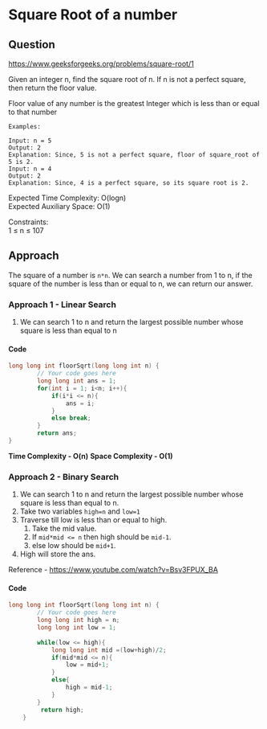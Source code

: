 # Square Root of a number

## Question
https://www.geeksforgeeks.org/problems/square-root/1

Given an integer n, find the square root of n. If n is not a perfect square, then return the floor value.

Floor value of any number is the greatest Integer which is less than or equal to that number
```
Examples:

Input: n = 5
Output: 2
Explanation: Since, 5 is not a perfect square, floor of square_root of 5 is 2.
Input: n = 4
Output: 2
Explanation: Since, 4 is a perfect square, so its square root is 2.
```

Expected Time Complexity: O(logn)<br>
Expected Auxiliary Space: O(1)


Constraints:<br>
1 ≤ n ≤ 107

## Approach
The square of a number is
```n*n```.
We can search a number from 1 to n, if the square of the number is less than or equal to n, we can return our answer.

### Approach 1 - Linear Search
1. We can search 1 to n and return the largest possible number whose square is less than equal to n

#### Code
```cpp
long long int floorSqrt(long long int n) {
        // Your code goes here
        long long int ans = 1;
        for(int i = 1; i<n; i++){
            if(i*i <= n){
                ans = i;
            }
            else break;
        }
        return ans;
}
```

**Time Complexity - O(n)**
**Space Complexity - O(1)**

### Approach 2 - Binary Search
1. We can search 1 to n and return the largest possible number whose square is less than equal to n.
2. Take two variables ```high=n``` and ```low=1```
3. Traverse till low is less than or equal to high.
    1. Take the mid value.
    2. If ```mid*mid <= n``` then high should be ```mid-1```.
    3. else low should be ```mid+1```.
4. High will store the ans.

Reference - https://www.youtube.com/watch?v=Bsv3FPUX_BA
#### Code
```cpp
long long int floorSqrt(long long int n) {
        // Your code goes here
        long long int high = n;
        long long int low = 1;
        
        while(low <= high){
            long long int mid =(low+high)/2;
            if(mid*mid <= n){
                low = mid+1;
            }
            else{
                high = mid-1;
            }
        }
         return high;
    }
```

